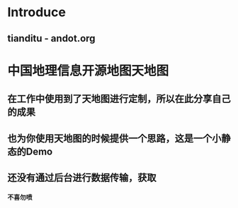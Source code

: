 # Introduce 

## tianditu - andot.org

# 中国地理信息开源地图天地图

## 在工作中使用到了天地图进行定制，所以在此分享自己的成果
## 也为你使用天地图的时候提供一个思路，这是一个小静态的Demo
## 还没有通过后台进行数据传输，获取
#### 不喜勿喷
